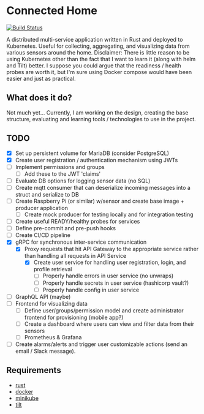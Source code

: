 # Connected Home

[![Build Status](https://drone.stephensampson.dev/api/badges/stphnsmpsn/connected-home/status.svg?ref=refs/heads/devel)](https://drone.stephensampson.dev/stphnsmpsn/connected-home)

A distributed multi-service application written in Rust and deployed to Kubernetes. Useful for collecting, aggregating, 
and visualizing data from various sensors around the home. Disclaimer: There is little reason to be using Kubernetes 
other than the fact that I want to learn it (along with helm and Tilt) better. I suppose you could argue that the 
readiness / health probes are worth it, but I'm sure using Docker compose would have been easier and just as practical. 


## What does it do?

Not much yet... Currently, I am working on the design, creating the base structure, evaluating and learning tools / 
technologies to use in the project. 

## TODO

* [x] Set up persistent volume for MariaDB (consider PostgreSQL)
* [x] Create user registration / authentication mechanism using JWTs
* [ ] Implement permissions and groups 
  * [ ] Add these to the JWT 'claims'
* [ ] Evaluate DB options for logging sensor data (no SQL)  
* [ ] Create mqtt consumer that can deserialize incoming messages into a struct and serialize to DB
* [ ] Create Raspberry Pi (or similar) w/sensor and create base image + producer application
    * [ ] Create mock producer for testing locally and for integration testing
* [ ] Create useful READY/healthy probes for services
* [ ] Define pre-commit and pre-push hooks
* [ ] Create CI/CD pipeline    
* [x] gRPC for synchronous inter-service communication
  * [x] Proxy requests that hit API Gateway to the appropriate service rather than handling all requests in API Service
    * [x] Create user service for handling user registration, login, and profile retrieval 
      * [ ] Properly handle errors in user service (no unwraps)
      * [ ] Properly handle secrets in user service (hashicorp vault?)
      * [ ] Properly handle config in user service
* [ ] GraphQL API (maybe)
* [ ] Frontend for visualizing data
    * [ ] Define user/groups/permission model and create administrator frontend for provisioning (mobile app?)
    * [ ] Create a dashboard where users can view and filter data from their sensors
    * [ ] Prometheus & Grafana
* [ ] Create alarms/alerts and trigger user customizable actions (send an email / Slack message). 

## Requirements

* [rust](https://www.rust-lang.org/tools/install)
* [docker](https://www.docker.com/)
* [minikube](https://minikube.sigs.k8s.io/docs/start/)
* [tilt](https://tilt.dev/)
